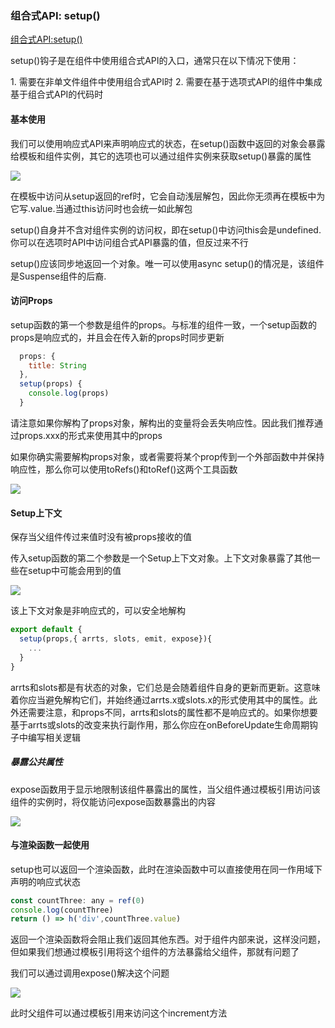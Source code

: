 ### 组合式API: setup()
[组合式API:setup()](https://cn.vuejs.org/api/composition-api-setup.html)

<p>setup()钩子是在组件中使用组合式API的入口，通常只在以下情况下使用：</p>
1. 需要在非单文件组件中使用组合式API时
2. 需要在基于选项式API的组件中集成基于组合式API的代码时

#### 基本使用
<p>我们可以使用响应式API来声明响应式的状态，在setup()函数中返回的对象会暴露给模板和组件实例，其它的选项也可以通过组件实例来获取setup()暴露的属性</p>
<img src="@assets/vue3/setup.png"/>
<p>在模板中访问从setup返回的ref时，它会自动浅层解包，因此你无须再在模板中为它写.value.当通过this访问时也会统一如此解包

setup()自身并不含对组件实例的访问权，即在setup()中访问this会是undefined.你可以在选项时API中访问组合式API暴露的值，但反过来不行

setup()应该同步地返回一个对象。唯一可以使用async setup()的情况是，该组件是Suspense组件的后裔.
</p>

#### 访问Props
<P>setup函数的第一个参数是组件的props。与标准的组件一致，一个setup函数的props是响应式的，并且会在传入新的props时同步更新</P>

```js
  props: {
    title: String
  },
  setup(props) {
    console.log(props)
  }
```
<p>请注意如果你解构了props对象，解构出的变量将会丢失响应性。因此我们推荐通过props.xxx的形式来使用其中的props</p>
<P>如果你确实需要解构props对象，或者需要将某个prop传到一个外部函数中并保持响应性，那么你可以使用toRefs()和toRef()这两个工具函数</P>
<img src="@assets/vue3/setupprops.png"/>

#### Setup上下文
<p>保存当父组件传过来值时没有被props接收的值</p>
<P>传入setup函数的第二个参数是一个Setup上下文对象。上下文对象暴露了其他一些在setup中可能会用到的值</P>
<img src="@assets/vue3/setupcontext.png"/>
<p>该上下文对象是非响应式的，可以安全地解构</p>

```js
export default {
  setup(props,{ arrts, slots, emit, expose}){
    ...
  }
}
```
<p>arrts和slots都是有状态的对象，它们总是会随着组件自身的更新而更新。这意味着你应当避免解构它们，并始终通过arrts.x或slots.x的形式使用其中的属性。此外还需要注意，和props不同，arrts和slots的属性都不是响应式的。如果你想要基于arrts或slots的改变来执行副作用，那么你应在onBeforeUpdate生命周期钩子中编写相关逻辑</p>

##### 暴露公共属性
<p>expose函数用于显示地限制该组件暴露出的属性，当父组件通过模板引用访问该组件的实例时，将仅能访问expose函数暴露出的内容</p>
<img src="@assets/vue3/expose.png"/>

#### 与渲染函数一起使用
<p>setup也可以返回一个渲染函数，此时在渲染函数中可以直接使用在同一作用域下声明的响应式状态</p>

```js
const countThree: any = ref(0)
console.log(countThree)
return () => h('div',countThree.value)
```
<P>返回一个渲染函数将会阻止我们返回其他东西。对于组件内部来说，这样没问题，但如果我们想通过模板引用将这个组件的方法暴露给父组件，那就有问题了</P>

<p>我们可以通过调用expose()解决这个问题</p>
<img src="@assets/vue3/exposewaibu.png"/>
<p>此时父组件可以通过模板引用来访问这个increment方法</p>
